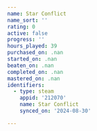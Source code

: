 ```yaml
---
name: Star Conflict
name_sort: ''
rating: 0
active: false
progress: ''
hours_played: 39
purchased_on: .nan
started_on: .nan
beaten_on: .nan
completed_on: .nan
mastered_on: .nan
identifiers:
  - type: steam
    appid: '212070'
    name: Star Conflict
    synced_on: '2024-08-30'

---
```

